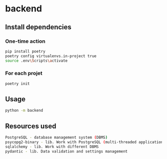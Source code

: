 # backend

## Install dependencies

### One-time action

```bash
pip install poetry
poetry config virtualenvs.in-project true
source .env\Scripts\activate
```

### For each projet

```bash
poetry init
```

## Usage

```bash
python -m backend
```

## Resources used

```bash
PostgreSQL - database management system (DBMS)
psycopg2-binary - lib. Work with PostgreSQL (multi-threaded applications)
sqlalchemy - lib. Work with different DBMS
pydantic - lib. Data validation and settings management
```
